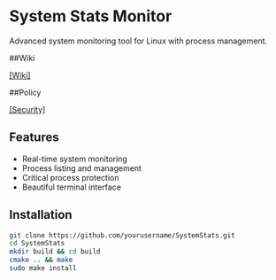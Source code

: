 # System Stats Monitor

Advanced system monitoring tool for Linux with process management.

##Wiki

[[Wiki]](https://github.com/Moon1y/Stats/wiki)

##Policy

[[Security]](https://github.com/Moon1y/Stats/blob/master/SECURITY.md)

## Features
- Real-time system monitoring
- Process listing and management
- Critical process protection
- Beautiful terminal interface

## Installation
```bash
git clone https://github.com/yourusername/SystemStats.git
cd SystemStats
mkdir build && cd build
cmake .. && make
sudo make install
